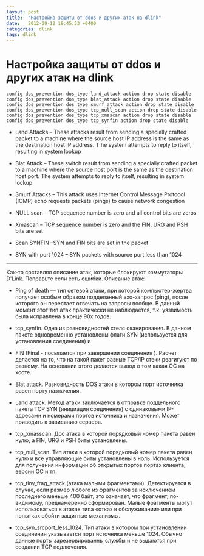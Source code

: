 ```yaml
---
layout: post
title:  "Настройка защиты от ddos и других атак на dlink"
date:   2012-09-12 19:45:53 +0400
categories: dlink
tags: dlink
---
```


# Настройка защиты от ddos и других атак на dlink
```
config dos_prevention dos_type land_attack action drop state disable
config dos_prevention dos_type blat_attack action drop state disable
config dos_prevention dos_type smurf_attack action drop state disable 
config dos_prevention dos_type tcp_null_scan action drop state disable 
config dos_prevention dos_type tcp_xmascan action drop state disable
config dos_prevention dos_type tcp_synfin action drop state disable
```


* Land Attacks – These attacks result from sending a specially crafted packet to a machine 
where the source host IP address is the same as the destination host IP address. T
he system attempts to reply to itself, resulting in system lookup

* Blat Attack – These switch result from sending a specially crafted packet to a machine 
where the source host port is the same as the destination host port. The system attempts to reply to itself, resulting in system lockup

* Smurf Attacks – This attack uses Internet Control Message Protocol (ICMP) echo requests packets (pings) to cause network congestion

* NULL scan – TCP sequence number is zero and all control bits are zeros

* Xmascan – TCP sequence number is zero and the FIN, URG and PSH bits are set

* Scan SYNFIN –SYN and FIN bits are set in the packet

* SYN with port 1024 – SYN packets with source port less than 1024


---


Как-то составлял описание атак, которые блокируют коммутаторы D'Link. Поправьте если есть ошибки.
Описание атак:
*  Ping of death — тип сетевой атаки, при которой компьютер-жертва получает особым образом подделанный эхо-запрос (ping), 
после которого он перестает отвечать на запросы вообще. 
В данный момент этот тип атак практически не наблюдается, т.к. уязвимость была исправлена в конце 90х годов.

* tcp_synfin. Одна из разновидностей стелс сканирования. В данном пакете одновременно установлены флаги SYN 
(используется для установления соединения) и 
* FIN (Final - посылается при завершении соединения ). 
Расчет делается на то, что на такой пакет разные TCP/IP стеки реагигуют по разному. На основании этого делается вывод о том какая ОС на хосте.

* Blat attack. Разновидность DOS атаки в котором порт источника равен порту назначения.

* Land attack. Метод атаки заключается в отправке поддельного пакета TCP SYN (инициация соединения) 
с одинаковыми IP-адресами и номерами портов источника и назначения. Может приводить к зависанию сервера.

* tcp_xmasscan. Дос атака в которой порядковый номер пакета равен нулю, а FIN, URG и PSH биты установлены.

* tcp_null_scan. Тип атаки в которой порядковый номер пакета равен нулю и все управляющие биты установлены в ноль.
 Используется для получения информации об открытых портов портах клиента, версии ОС и тп.

* tcp_tiny_frag_attack (атака малыми фрагментами). Детектируется в случае, если размер любого из фрагментов 
за исключением последнего меньше 400 байт, это означает, что фрагмент, по-видимому, преднамеренно сформирован.
 Малые фрагменты могут использоваться в атаках типа «отказ в обслуживании» или при попытках обойти защитные механизмы.

* tcp_syn_srcport_less_1024. Тип атаки в котором при установлении соединения указывается порт источника меньше 1024. 
Обычно данные порты зарезервированны службы и не выдаются при создании TCP подлючения.
















